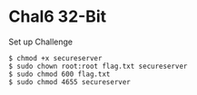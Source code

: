 # Chal6 32-Bit

Set up Challenge

```
$ chmod +x secureserver
$ sudo chown root:root flag.txt secureserver
$ sudo chmod 600 flag.txt
$ sudo chmod 4655 secureserver
```
